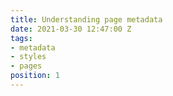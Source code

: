 ```yaml
---
title: Understanding page metadata
date: 2021-03-30 12:47:00 Z
tags:
- metadata
- styles
- pages
position: 1
---
```



